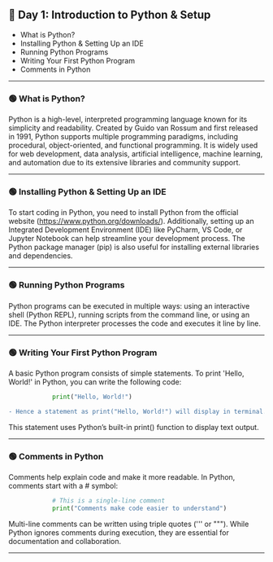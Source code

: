 ## 🔵 Day 1: Introduction to Python & Setup
- What is Python?
- Installing Python & Setting Up an IDE
- Running Python Programs
- Writing Your First Python Program
- Comments in Python
---
### 🟢 What is Python?
Python is a high-level, interpreted programming language known for its simplicity and readability. Created by Guido van Rossum and first released in 1991, Python supports multiple programming paradigms, including procedural, object-oriented, and functional programming. It is widely used for web development, data analysis, artificial intelligence, machine learning, and automation due to its extensive libraries and community support.
***
### 🟢 Installing Python & Setting Up an IDE
To start coding in Python, you need to install Python from the official website (https://www.python.org/downloads/). Additionally, setting up an Integrated Development Environment (IDE) like PyCharm, VS Code, or Jupyter Notebook can help streamline your development process. The Python package manager (pip) is also useful for installing external libraries and dependencies.
***
### 🟢 Running Python Programs
Python programs can be executed in multiple ways: using an interactive shell (Python REPL), running scripts from the command line, or using an IDE. The Python interpreter processes the code and executes it line by line.
***
### 🟢 Writing Your First Python Program
A basic Python program consists of simple statements. To print 'Hello, World!' in Python, you can write the following code:

```python
            print("Hello, World!")
```
```diff
- Hence a statement as print("Hello, World!") will display in terminal.
```
This statement uses Python’s built-in print() function to display text output.
***
### 🟢 Comments in Python
Comments help explain code and make it more readable. In Python, comments start with a # symbol:

```python
            # This is a single-line comment
            print("Comments make code easier to understand")
```
Multi-line comments can be written using triple quotes (''' or """). While Python ignores comments during execution, they are essential for documentation and collaboration.
***
